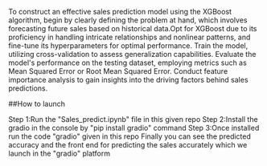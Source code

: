 To construct an effective sales prediction model using the XGBoost algorithm, begin by clearly defining the problem at hand, which involves forecasting future sales based on historical data.Opt for XGBoost due to its proficiency in handling intricate relationships and nonlinear patterns, and fine-tune its hyperparameters for optimal performance. Train the model, utilizing cross-validation to assess generalization capabilities. Evaluate the model's performance on the testing dataset, employing metrics such as Mean Squared Error or Root Mean Squared Error. Conduct feature importance analysis to gain insights into the driving factors behind sales predictions.

##How to launch


Step 1:Run the "Sales_predict.ipynb" file in this given repo
Step 2:Install the gradio in the console by "pip install gradio" command
Step 3:Once installed run the code "gradio" given in this repo
Finally you can see the predicted accuracy and the front end for predicting the sales accurately which we launch in the "gradio" platform
